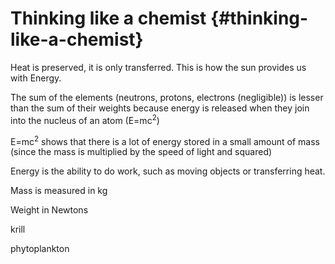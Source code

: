 # Thinking like a chemist {#thinking-like-a-chemist}

Heat is preserved, it is only transferred. This is how the sun provides us with Energy.

The sum of the elements (neutrons, protons, electrons (negligible)) is lesser than the sum of their weights because energy is released when they join into the nucleus of an atom (E=mc<sup>2</sup>)

E=mc<sup>2</sup> shows that there is a lot of energy stored in a small amount of mass (since the mass is multiplied by the speed of light and squared)

Energy is the ability to do work, such as moving objects or transferring heat.

Mass is measured in kg

Weight in Newtons

krill

phytoplankton